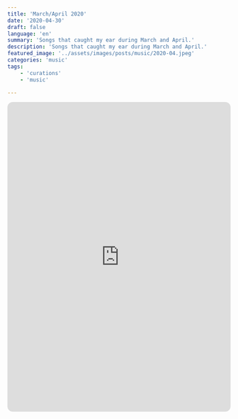 ```yaml
---
title: 'March/April 2020'
date: '2020-04-30'
draft: false
language: 'en'
summary: 'Songs that caught my ear during March and April.'
description: 'Songs that caught my ear during March and April.'
featured_image: '../assets/images/posts/music/2020-04.jpeg'
categories: 'music'
tags:
    - 'curations'
    - 'music'

---
```

<!-- @format -->
<iframe
    style="border-radius:12px"
    src="https://open.spotify.com/embed/playlist/1tkvie4t0KWR9YKARaOtQl"
    width="100%"
    height="700"
    frameBorder="0"
    allowfullscreen=""
    allow="
        autoplay;
        clipboard-write;
        encrypted-media;
        fullscreen;
        picture-in-picture
    "
    loading="lazy"
></iframe>

